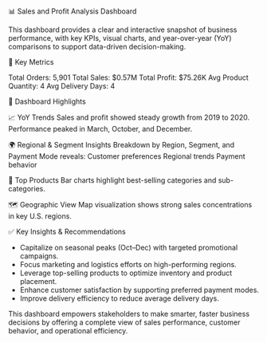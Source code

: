 📊 Sales and Profit Analysis Dashboard

This dashboard provides a clear and interactive snapshot of business performance, with key KPIs, visual charts, and year-over-year (YoY) comparisons to support data-driven decision-making.

🔹 Key Metrics

Total Orders: 5,901
Total Sales: $0.57M
Total Profit: $75.26K
Avg Product Quantity: 4
Avg Delivery Days: 4

🔹 Dashboard Highlights

📈 YoY Trends
Sales and profit showed steady growth from 2019 to 2020.
Performance peaked in March, October, and December.

🌍 Regional & Segment Insights
Breakdown by Region, Segment, and Payment Mode reveals:
Customer preferences
Regional trends
Payment behavior

🛒 Top Products
Bar charts highlight best-selling categories and sub-categories.

🗺 Geographic View
Map visualization shows strong sales concentrations in key U.S. regions.

✅ Key Insights & Recommendations

- Capitalize on seasonal peaks (Oct–Dec) with targeted promotional campaigns.
- Focus marketing and logistics efforts on high-performing regions.
- Leverage top-selling products to optimize inventory and product placement.
- Enhance customer satisfaction by supporting preferred payment modes.
- Improve delivery efficiency to reduce average delivery days.
  
This dashboard empowers stakeholders to make smarter, faster business decisions by offering a complete view of sales performance, customer behavior, and operational efficiency.
